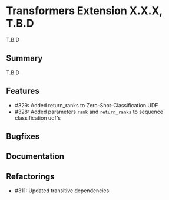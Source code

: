 # Transformers Extension X.X.X, T.B.D

T.B.D

## Summary

T.B.D

## Features

* #329: Added return_ranks to Zero-Shot-Classification UDF
* #328: Added parameters `rank` and `return_ranks` to sequence classification udf's

## Bugfixes

## Documentation

## Refactorings

* #311: Updated transitive dependencies